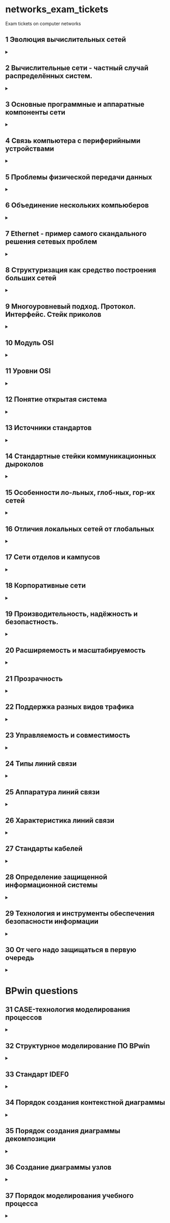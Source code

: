 # networks_exam_tickets
Exam tickets on computer networks


## 1 Эволюция вычислительных сетей 

<details> 
  <summary></summary>
  <ul>
    <li> <b>Пакетная обработка на базе мейнфреймов</b> - Пльзователи подготавливали перфокарты, содержащие данные и программы и передавали их в вычислительный центр. Вводили их в комьютер специально обученные люди - операторы. Распечатанные результаты пользователь обычно получал уже на следующий день. </li>
    <li> <b>Многотерминальные системы</b> -  </li>
    <li> <b>Первые локальные сети</b> - В начале 70-x </li>
    <li> <b>ARPANET</b> </li>
    <li> <b>ARPANET</b> </li>
  </ul>
</details>


## 2 Вычислительные сети - частный случай распределённых систем.

<details> 
  <summary></summary>
  <ul>
    <li> <b>Вычислительные сети</b> 
    <li> <b>Распределённые системы</b> - 
    <li> <b>общие признаки и различия</b> 
      <ul>
        <li> 1 </li>
        <li> 2 </li>
        <li> 3 </li>
      </ul>
    <li> <b>...</b>
  </ul>
</details>


## 3 Основные программные и аппаратные компоненты сети

<details> 
  <summary></summary>
  <ul>
    <li> <b>программные</b> перечисление с описанием решаемых проблем
    <li> <b>аппаратные</b> - перечисление с описанием решаемых проблем
  </ul>
</details>


## 4 Связь компьютера с периферийными устройствами

<details> 
  <summary></summary>
  <ul>
    <li> <b>интерфесы, адаптеры, контроллеры</b> 
    <li> <b>как обеспечивается безопасноть</b>
    <li> <b>как обеспечивается целостность</b>
  </ul>
</details>


## 5 Проблемы физической передачи данных

<details> 
  <summary></summary>
  <ul>
    <li> <b></b> 
    <li> <b></b>
    <li> <b></b>
  </ul>
</details>

## 6 Объединение нескольких компьюберов
<details> 
  <summary></summary>
  <ul>
    <li> <b></b> 
    <li> <b></b>
    <li> <b></b>
  </ul>
</details>

## 7 Ethernet - пример самого скандального решения сетевых проблем
<details> 
  <summary></summary>
  <ul>
    <li> <b></b> 
    <li> <b></b>
    <li> <b></b>
  </ul>
</details>

## 8 Структуризация как средство построения больших сетей
<details> 
  <summary></summary>
  <ul>
    <li> <b></b> 
    <li> <b></b>
    <li> <b></b>
  </ul>
</details>

## 9 Многоуровневый подход. Протокол. Интерфейс. Стейк приколов
<details> 
  <summary></summary>
  <ul>
    <li> <b></b> 
    <li> <b></b>
    <li> <b></b>
  </ul>
</details>

## 10 Модуль OSI
<details> 
  <summary></summary>
  <ul>
    <li> <b></b> 
    <li> <b></b>
    <li> <b></b>
  </ul>
</details>

## 11 Уровни OSI
<details> 
  <summary></summary>
  <ul>
    <li> <b></b> 
    <li> <b></b>
    <li> <b></b>
  </ul>
</details>

## 12 Понятие открытая система
<details> 
  <summary></summary>
  <ul>
    <li> <b></b> 
    <li> <b></b>
    <li> <b></b>
  </ul>
</details>

## 13 Источники стандартов
<details> 
  <summary></summary>
  <ul>
    <li> <b></b> 
    <li> <b></b>
    <li> <b></b>
  </ul>
</details>

## 14 Стандартные стейки коммуникационных дыроколов
<details> 
  <summary></summary>
  <ul>
    <li> <b></b> 
    <li> <b></b>
    <li> <b></b>
  </ul>
</details>

## 15 Особенности ло-льных, глоб-ных, гор-их сетей
<details> 
  <summary></summary>
  <ul>
    <li> <b></b> 
    <li> <b></b>
    <li> <b></b>
  </ul>
</details>

## 16 Отличия локальных сетей от глобальных
<details> 
  <summary></summary>
  <ul>
    <li> <b></b> 
    <li> <b></b>
    <li> <b></b>
  </ul>
</details>

## 17 Сети отделов и кампусов
<details> 
  <summary></summary>
  <ul>
    <li> <b></b> 
    <li> <b></b>
    <li> <b></b>
  </ul>
</details>

## 18 Корпоративные сети
<details> 
  <summary></summary>
  <ul>
    <li> <b></b> 
    <li> <b></b>
    <li> <b></b>
  </ul>
</details>

## 19 Производительность, надёжность и безопастность.
<details> 
  <summary></summary>
  <ul>
    <li> <b></b> 
    <li> <b></b>
    <li> <b></b>
  </ul>
</details>

## 20 Расширяемость и масштабируемость
<details> 
  <summary></summary>
  <ul>
    <li> <b></b> 
    <li> <b></b>
    <li> <b></b>
  </ul>
</details>

## 21 Прозрачность
<details> 
  <summary></summary>
  <ul>
    <li>Понятность/открытость системы для юзверей<b></b> 
    <li> <b></b>
    <li> <b></b>
  </ul>
</details>

## 22 Поддержка разных видов трафика
<details> 
  <summary></summary>
  <ul>
    <li>наркотрафик<b></b> 
    <li>дорожный трафик<b></b>
    <li> <b></b>
  </ul>
</details>

## 23 Управляемость и совместимость
<details> 
  <summary></summary>
  <ul>
    <li> <b></b> 
    <li> <b></b>
    <li> <b></b>
  </ul>
</details>

## 24 Типы линий связи
<details> 
  <summary></summary>
  <ul>
    <li> <b></b> 
    <li> <b></b>
    <li> <b></b>
  </ul>
</details>

## 25 Аппаратура линий связи
<details> 
  <summary></summary>
  <ul>
    <li> <b></b> 
    <li> <b></b>
    <li> <b></b>
  </ul>
</details>

## 26 Характеристика линий связи
<details> 
  <summary></summary>
  <ul>
    <li> <b></b> 
    <li> <b></b>
    <li> <b></b>
  </ul>
</details>

## 27 Стандарты кабелей
<details> 
  <summary></summary>
  <ul>
    <li> <b></b> 
    <li> <b></b>
    <li> <b></b>
  </ul>
</details>

## 28 Определение защищенной информационной системы
<details> 
  <summary></summary>
  <ul>
    <li> <b></b> 
    <li> <b></b>
    <li> <b></b>
  </ul>
</details>

## 29 Технология и инструменты обеспечения безопасности информации
<details> 
  <summary></summary>
  <ul>
    <li> <b></b> 
    <li> <b></b>
    <li> <b></b>
  </ul>
</details>

## 30 От чего надо защищаться в первую очередь
<details> 
  <summary></summary>
  <ul>
    <li> <b></b> 
    <li> <b></b>
    <li> <b></b>
  </ul>
</details>

# BPwin questions

## 31 CASE-технология моделирования процессов
<details> 
  <summary></summary>
  <ul>
    <li> <b></b> 
    <li> <b></b>
    <li> <b></b>
  </ul>
</details>

## 32 Структурное моделирование ПО BPwin
<details> 
  <summary></summary>
  <ul>
    <li> <b></b> 
    <li> <b></b>
    <li> <b></b>
  </ul>
</details>

## 33 Стандарт IDEF0
<details> 
  <summary></summary>
  <ul>
    <li> <b></b> 
    <li> <b></b>
    <li> <b></b>
  </ul>
</details>

## 34 Порядок создания контекстной диаграммы
<details> 
  <summary></summary>
  <ul>
    <li> <b></b> 
    <li> <b></b>
    <li> <b></b>
  </ul>
</details>

## 35 Порядок создания диаграммы декомпозиции
<details> 
  <summary></summary>
  <ul>
    <li> <b></b> 
    <li> <b></b>
    <li> <b></b>
  </ul>
</details>

## 36 Создание диаграммы узлов
<details> 
  <summary></summary>
  <ul>
    <li> <b></b> 
    <li> <b></b>
    <li> <b></b>
  </ul>
</details>

## 37 Порядок моделирования учебного процесса
<details> 
  <summary></summary>
  <ul>
    <li> <b></b> 
    <li> <b></b>
    <li> <b></b>
  </ul>
</details>
